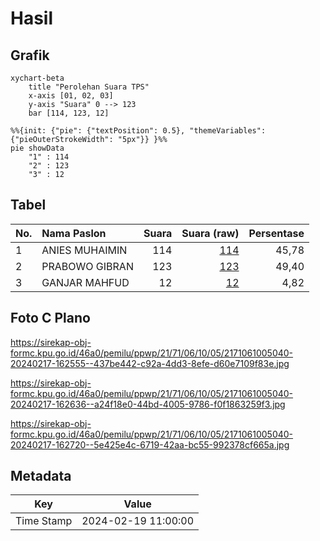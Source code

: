 # Hasil

## Grafik

```mermaid
xychart-beta
    title "Perolehan Suara TPS"
    x-axis [01, 02, 03]
    y-axis "Suara" 0 --> 123
    bar [114, 123, 12]
```

```mermaid
%%{init: {"pie": {"textPosition": 0.5}, "themeVariables": {"pieOuterStrokeWidth": "5px"}} }%%
pie showData
    "1" : 114
    "2" : 123
    "3" : 12
```

## Tabel

| No. | Nama Paslon    | Suara | Suara (raw) | Persentase |
|:--- |:-------------- | -----:| -----------:| ----------:|
| 1   | ANIES MUHAIMIN | 114   | [114][p-1]  | 45,78      |
| 2   | PRABOWO GIBRAN | 123   | [123][p-2]  | 49,40      |
| 3   | GANJAR MAHFUD  | 12    | [12][p-3]   | 4,82       |


[p-1]: https://github.com/gigit-pemilu/pemilu-2024-21-kepulauan-riau/blob/main/pilpres/hitung-suara/sub/21-kepulauan-riau/sub/71-kota-batam/sub/06-lubuk-baja/sub/1005-tanjung-uma/sub/040-tps/sub/paslon-1.txt
[p-2]: https://github.com/gigit-pemilu/pemilu-2024-21-kepulauan-riau/blob/main/pilpres/hitung-suara/sub/21-kepulauan-riau/sub/71-kota-batam/sub/06-lubuk-baja/sub/1005-tanjung-uma/sub/040-tps/sub/paslon-2.txt
[p-3]: https://github.com/gigit-pemilu/pemilu-2024-21-kepulauan-riau/blob/main/pilpres/hitung-suara/sub/21-kepulauan-riau/sub/71-kota-batam/sub/06-lubuk-baja/sub/1005-tanjung-uma/sub/040-tps/sub/paslon-3.txt

## Foto C Plano

https://sirekap-obj-formc.kpu.go.id/46a0/pemilu/ppwp/21/71/06/10/05/2171061005040-20240217-162555--437be442-c92a-4dd3-8efe-d60e7109f83e.jpg

https://sirekap-obj-formc.kpu.go.id/46a0/pemilu/ppwp/21/71/06/10/05/2171061005040-20240217-162636--a24f18e0-44bd-4005-9786-f0f1863259f3.jpg

https://sirekap-obj-formc.kpu.go.id/46a0/pemilu/ppwp/21/71/06/10/05/2171061005040-20240217-162720--5e425e4c-6719-42aa-bc55-992378cf665a.jpg


## Metadata

| Key        | Value               |
| ---------- | ------------------- |
| Time Stamp | 2024-02-19 11:00:00 |



